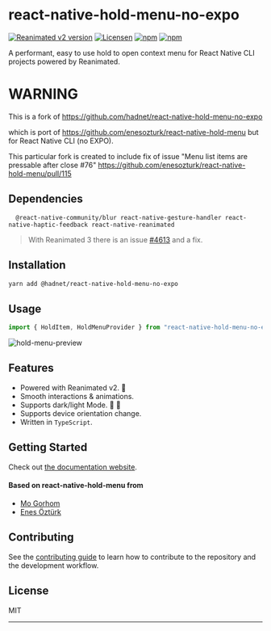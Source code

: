 # react-native-hold-menu-no-expo

[![Reanimated v2 version](https://img.shields.io/github/package-json/v/hadnet/react-native-hold-menu-no-expo/master?label=Version&style=flat-square)](https://www.npmjs.com/package/@hadnet/react-native-hold-menu-no-expo)
[![Licensen](https://img.shields.io/github/package-json/license/hadnet/react-native-hold-menu-no-expo/master?label=License&style=flat-square)](https://www.npmjs.com/package/@hadnet/react-native-hold-menu-no-expo)
[![npm](https://img.shields.io/badge/Types-included-blue?style=flat-square)](https://www.npmjs.com/package/@hadnet/react-native-hold-menu-no-expo)
[![npm](https://img.shields.io/npm/dt/@hadnet/react-native-hold-menu-no-expo.svg?style=flat-square)](https://www.npmjs.com/package/@hadnet/react-native-hold-menu-no-expo)

A performant, easy to use hold to open context menu for React Native CLI projects powered by Reanimated.

# WARNING

This is a fork of
  https://github.com/hadnet/react-native-hold-menu-no-expo

which is port of https://github.com/enesozturk/react-native-hold-menu but for React Native CLI (no EXPO).

This particular fork is created to include fix of issue "Menu list items are pressable after close #76"
https://github.com/enesozturk/react-native-hold-menu/pull/115



## Dependencies

```
  @react-native-community/blur react-native-gesture-handler react-native-haptic-feedback react-native-reanimated
```

> With Reanimated 3 there is an issue [#4613](https://github.com/software-mansion/react-native-reanimated/issues/4613#issuecomment-1663211375) and a fix.

## Installation

```sh
yarn add @hadnet/react-native-hold-menu-no-expo
```

## Usage

```js
import { HoldItem, HoldMenuProvider } from "react-native-hold-menu-no-expo";
```

![hold-menu-preview](./preview.gif)

## Features

- Powered with Reanimated v2. 🚀
- Smooth interactions & animations.
- Supports dark/light Mode. 🌚 🌝
- Supports device orientation change.
- Written in `TypeScript`.


## Getting Started

Check out [the documentation website](https://enesozturk.github.io/react-native-hold-menu).

 #### Based on react-native-hold-menu from

- [Mo Gorhom](https://gorhom.dev/)
- [Enes Öztürk](https://github.com/enesozturk)

## Contributing

See the [contributing guide](CONTRIBUTING.md) to learn how to contribute to the repository and the development workflow.

## License

MIT

---
